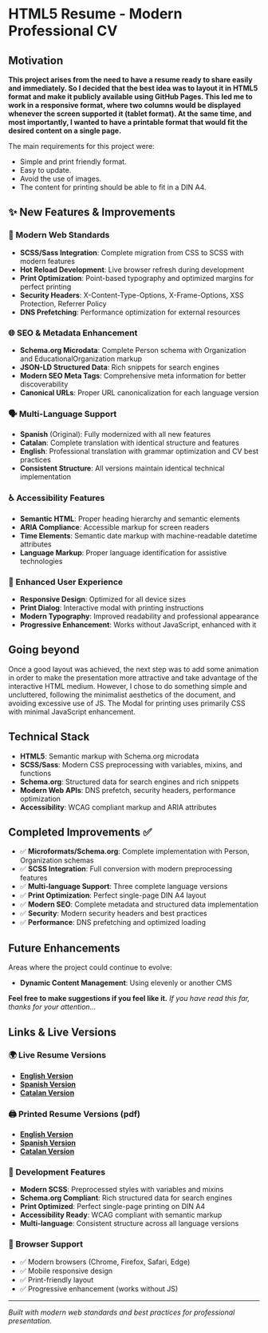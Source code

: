 # HTML5 Resume - Modern Professional CV

## Motivation

**This project arises from the need to have a resume ready to share easily and immediately.
So I decided that the best idea was to layout it in HTML5 format and make it publicly available using GitHub Pages.
This led me to work in a responsive format, where two columns would be displayed whenever the screen supported it (tablet format).
At the same time, and most importantly, I wanted to have a printable format that would fit the desired content on a single page.**

The main requirements for this project were:

- Simple and print friendly format.
- Easy to update.
- Avoid the use of images.
- The content for printing should be able to fit in a DIN A4.

## ✨ New Features & Improvements

### 🔧 Modern Web Standards

- **SCSS/Sass Integration**: Complete migration from CSS to SCSS with modern features
- **Hot Reload Development**: Live browser refresh during development
- **Print Optimization**: Point-based typography and optimized margins for perfect printing
- **Security Headers**: X-Content-Type-Options, X-Frame-Options, XSS Protection, Referrer Policy
- **DNS Prefetching**: Performance optimization for external resources

### 🌐 SEO & Metadata Enhancement

- **Schema.org Microdata**: Complete Person schema with Organization and EducationalOrganization markup
- **JSON-LD Structured Data**: Rich snippets for search engines
- **Modern SEO Meta Tags**: Comprehensive meta information for better discoverability
- **Canonical URLs**: Proper URL canonicalization for each language version

### 🗣️ Multi-Language Support

- **Spanish** (Original): Fully modernized with all new features
- **Catalan**: Complete translation with identical structure and features
- **English**: Professional translation with grammar optimization and CV best practices
- **Consistent Structure**: All versions maintain identical technical implementation

### ♿ Accessibility Features

- **Semantic HTML**: Proper heading hierarchy and semantic elements
- **ARIA Compliance**: Accessible markup for screen readers
- **Time Elements**: Semantic date markup with machine-readable datetime attributes
- **Language Markup**: Proper language identification for assistive technologies

### 🎨 Enhanced User Experience

- **Responsive Design**: Optimized for all device sizes
- **Print Dialog**: Interactive modal with printing instructions
- **Modern Typography**: Improved readability and professional appearance
- **Progressive Enhancement**: Works without JavaScript, enhanced with it

## Going beyond

Once a good layout was achieved, the next step was to add some animation in order to make the presentation more attractive and take advantage of the interactive HTML medium.
However, I chose to do something simple and uncluttered, following the minimalist aesthetics of the document, and avoiding excessive use of JS.
The Modal for printing uses primarily CSS with minimal JavaScript enhancement.

## Technical Stack

- **HTML5**: Semantic markup with Schema.org microdata
- **SCSS/Sass**: Modern CSS preprocessing with variables, mixins, and functions
- **Schema.org**: Structured data for search engines and rich snippets
- **Modern Web APIs**: DNS prefetch, security headers, performance optimization
- **Accessibility**: WCAG compliant markup and ARIA attributes

## Completed Improvements ✅

- ✅ **Microformats/Schema.org**: Complete implementation with Person, Organization schemas
- ✅ **SCSS Integration**: Full conversion with modern preprocessing features
- ✅ **Multi-language Support**: Three complete language versions
- ✅ **Print Optimization**: Perfect single-page DIN A4 layout
- ✅ **Modern SEO**: Complete metadata and structured data implementation
- ✅ **Security**: Modern security headers and best practices
- ✅ **Performance**: DNS prefetching and optimized loading

## Future Enhancements

Areas where the project could continue to evolve:

- **Dynamic Content Management**: Using elevenly or another CMS

**Feel free to make suggestions if you feel like it.**
_If you have read this far, thanks for your attention..._

## Links & Live Versions

### 🌍 Live Resume Versions

- **[English Version](https://amirabet.github.io/am_cv/index_en.html)**
- **[Spanish Version](https://amirabet.github.io/am_cv/index.html)**
- **[Catalan Version](https://amirabet.github.io/am_cv/index_ca.html)**

### 🖨️ Printed Resume Versions (pdf)

- **[English Version](https://amirabet.github.io/am_cv/cv/amirabet-cv-en.pdf)**
- **[Spanish Version](https://amirabet.github.io/am_cv/cv/amirabet-cv-es.pdf)**
- **[Catalan Version](https://amirabet.github.io/am_cv/cv/amirabet-cv-ca.pdf)**

### 🔧 Development Features

- **Modern SCSS**: Preprocessed styles with variables and mixins
- **Schema.org Compliant**: Rich structured data for search engines
- **Print Optimized**: Perfect single-page printing on DIN A4
- **Accessibility Ready**: WCAG compliant with semantic markup
- **Multi-language**: Consistent structure across all language versions

### 📱 Browser Support

- ✅ Modern browsers (Chrome, Firefox, Safari, Edge)
- ✅ Mobile responsive design
- ✅ Print-friendly layout
- ✅ Progressive enhancement (works without JS)

---

_Built with modern web standards and best practices for professional presentation._
